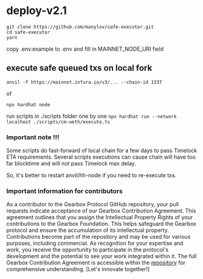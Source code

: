 # deploy-v2.1

```
git clone https://github.com/manylov/safe-executor.git
cd safe-executor
yarn
```

copy .env.example to .env and fill in MAINNET_NODE_URI field

## execute safe queued txs on local fork

`anvil -f https://mainnet.infura.io/v3/... --chain-id 1337`

of

`npx hardhat node`

run scripts in ./scripts folder one by one
`npx hardhat run --network localhost ./scripts/cm-weth/execute.ts`

### Important note !!!

Some scripts do fast-forward of local chain for a few days to pass Timelock ETA requirements.
Several scripts executions can cause chain will have too far blocktime and will not pass Timelock max delay.

So, it's better to restart anvil/hh-node if you need to re-execute txs.

### Important information for contributors

As a contributor to the Gearbox Protocol GitHub repository, your pull requests indicate acceptance of our Gearbox Contribution Agreement. This agreement outlines that you assign the Intellectual Property Rights of your contributions to the Gearbox Foundation. This helps safeguard the Gearbox protocol and ensure the accumulation of its intellectual property. Contributions become part of the repository and may be used for various purposes, including commercial. As recognition for your expertise and work, you receive the opportunity to participate in the protocol's development and the potential to see your work integrated within it. The full Gearbox Contribution Agreement is accessible within the [repository](/ContributionAgreement) for comprehensive understanding. [Let's innovate together!]
